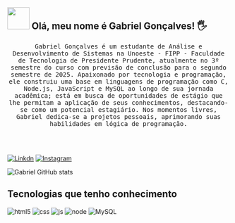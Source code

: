 ## <img src="https://raw.githubusercontent.com/alexnaiman/alexnaiman/master/resources/welcomeglitch.gif" width="50px" /> Olá, meu nome é Gabriel Gonçalves!  🖐️

<p align="center" >
   <samp>
    Gabriel Gonçalves é um estudante de Análise e Desenvolvimento de Sistemas na Unoeste - FIPP - Faculdade de Tecnologia de Presidente Prudente, atualmente no 3º semestre do curso com previsão de conclusão para o segundo       semestre de 2025. 
   </samp>

   <samp>
   Apaixonado por tecnologia e programação, ele construiu uma base em linguagens de programação como C, Node.js, JavaScript e MySQL ao longo de sua jornada acadêmica; está em busca de oportunidades de estágio que lhe      permitam a aplicação de seus conhecimentos, destacando-se como um potencial estagiário.
   </samp>

   <samp>
    Nos momentos livres, Gabriel dedica-se a projetos pessoais, aprimorando suas habilidades em lógica de programação.
   </samp>
</p>

<br/><br/>

[![Linkdn](https://img.shields.io/badge/LinkedIn-0077B5?style=for-the-badge&logo=linkedin&logoColor=white)](https://www.linkedin.com/in/gabrielgoncalves-desenvolvedor/)
[![Instagram](https://img.shields.io/badge/Instagram-E4405F?style=for-the-badge&logo=instagram&logoColor=white)](https://www.instagram.com/bie.gabriel1/)

![Gabriel GitHub stats](https://github-readme-stats.vercel.app/api?username=GabrielGoncalves0&show_icons=true&theme=radical)

## Tecnologias que tenho conhecimento
<div style="display: inline_block">
  <img align="center" alt="html5" src="https://img.shields.io/badge/HTML5-E34F26?style=for-the-badge&logo=html5&logoColor=white" />
  <img align="center" alt="css" src="https://img.shields.io/badge/CSS3-1572B6?style=for-the-badge&logo=css3&logoColor=white" />
  <img align="center" alt="js" src="https://img.shields.io/badge/JavaScript-F7DF1E?style=for-the-badge&logo=javascript&logoColor=black" />
  <img align="center" alt="node" src="https://img.shields.io/badge/Node.js-43853D?style=for-the-badge&logo=node.js&logoColor=white" />
  <img align="center" alt="MySQL" src="https://img.shields.io/badge/MySQL-00000F?style=for-the-badge&logo=mysql&logoColor=white" />
</div><br/>

